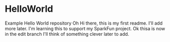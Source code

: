 # HelloWorld
Example Hello World repository
Oh Hi there, this is my first readme.  I'll add more later.
I'm learning this to support my SparkFun project.
Ok thisa is now in the edit branch
I'll think of something clever later to add.
